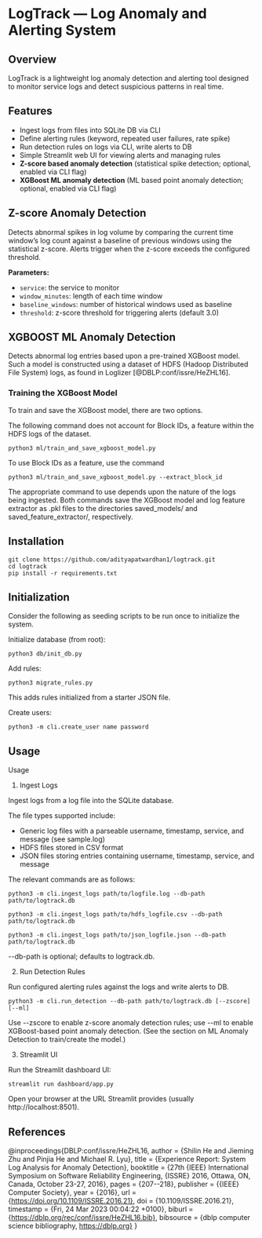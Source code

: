 # LogTrack — Log Anomaly and Alerting System

## Overview

LogTrack is a lightweight log anomaly detection and alerting tool designed to monitor service logs and detect suspicious patterns in real time.

## Features

- Ingest logs from files into SQLite DB via CLI  
- Define alerting rules (keyword, repeated user failures, rate spike)  
- Run detection rules on logs via CLI, write alerts to DB  
- Simple Streamlit web UI for viewing alerts and managing rules  
- **Z-score based anomaly detection** (statistical spike detection; optional, enabled via CLI flag)  
- **XGBoost ML anomaly detection** (ML based point anomaly detection; optional, enabled via CLI flag) 

## Z-score Anomaly Detection

Detects abnormal spikes in log volume by comparing the current time window’s log count against a baseline of previous windows using the statistical z-score. Alerts trigger when the z-score exceeds the configured threshold.

**Parameters:**

- `service`: the service to monitor  
- `window_minutes`: length of each time window  
- `baseline_windows`: number of historical windows used as baseline  
- `threshold`: z-score threshold for triggering alerts (default 3.0)  

## XGBOOST ML Anomaly Detection

Detects abnormal log entries based upon a pre-trained XGBoost model. Such a model is constructed using a dataset of HDFS (Hadoop Distributed File System) logs, as found in Loglizer [@DBLP:conf/issre/HeZHL16].

### Training the XGBoost Model
To train and save the XGBoost model, there are two options.

The following command does not account for Block IDs, a feature within the HDFS logs of the dataset.
```
python3 ml/train_and_save_xgboost_model.py
```

To use Block IDs as a feature, use the command
```
python3 ml/train_and_save_xgboost_model.py --extract_block_id
```
The appropriate command to use depends upon the nature of the logs being ingested.
Both commands save the XGBoost model and log feature extractor as .pkl files to the directories saved_models/ and saved_feature_extractor/, respectively.

## Installation

```
git clone https://github.com/adityapatwardhan1/logtrack.git
cd logtrack
pip install -r requirements.txt
```

## Initialization
Consider the following as seeding scripts to be run once to initialize the system.

Initialize database (from root):
```
python3 db/init_db.py
```

Add rules:
```
python3 migrate_rules.py
```
This adds rules initialized from a starter JSON file.

Create users:
```
python3 -m cli.create_user name password
```

## Usage
Usage
1. Ingest Logs

Ingest logs from a log file into the SQLite database.

The file types supported include:

- Generic log files with a parseable username, timestamp, service, and message (see sample.log)
- HDFS files stored in CSV format 
- JSON files storing entries containing username, timestamp, service, and message 

The relevant commands are as follows:

```
python3 -m cli.ingest_logs path/to/logfile.log --db-path path/to/logtrack.db
```

```
python3 -m cli.ingest_logs path/to/hdfs_logfile.csv --db-path path/to/logtrack.db
```

```
python3 -m cli.ingest_logs path/to/json_logfile.json --db-path path/to/logtrack.db
```

--db-path is optional; defaults to logtrack.db.

2. Run Detection Rules

Run configured alerting rules against the logs and write alerts to DB.

```
python3 -m cli.run_detection --db-path path/to/logtrack.db [--zscore] [--ml]
```

Use --zscore to enable z-score anomaly detection rules; use --ml to enable XGBoost-based point anomaly detection.
(See the section on ML Anomaly Detection to train/create the model.)

3. Streamlit UI

Run the Streamlit dashboard UI:

```
streamlit run dashboard/app.py
```

Open your browser at the URL Streamlit provides (usually http://localhost:8501).

## References
@inproceedings{DBLP:conf/issre/HeZHL16,
  author       = {Shilin He and
                  Jieming Zhu and
                  Pinjia He and
                  Michael R. Lyu},
  title        = {Experience Report: System Log Analysis for Anomaly Detection},
  booktitle    = {27th {IEEE} International Symposium on Software Reliability Engineering,
                  {ISSRE} 2016, Ottawa, ON, Canada, October 23-27, 2016},
  pages        = {207--218},
  publisher    = {{IEEE} Computer Society},
  year         = {2016},
  url          = {https://doi.org/10.1109/ISSRE.2016.21},
  doi          = {10.1109/ISSRE.2016.21},
  timestamp    = {Fri, 24 Mar 2023 00:04:22 +0100},
  biburl       = {https://dblp.org/rec/conf/issre/HeZHL16.bib},
  bibsource    = {dblp computer science bibliography, https://dblp.org}
}